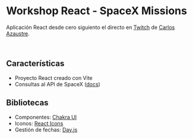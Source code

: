 # Workshop React - SpaceX Missions

Aplicación React desde cero siguiento el directo en [Twitch](https://www.twitch.tv/videos/1442177483) de [Carlos Azaustre](https://github.com/carlosazaustre).

<br>

## Características

- Proyecto React creado con Vite
- Consultas al API de SpaceX ([docs](https://docs.spacexdata.com/))

## Bibliotecas

- Componentes: [Chakra UI](https://chakra-ui.com/)
- Iconos: [React Icons](https://react-icons.github.io/react-icons/)
- Gestión de fechas: [Day.js](https://day.js.org/)
